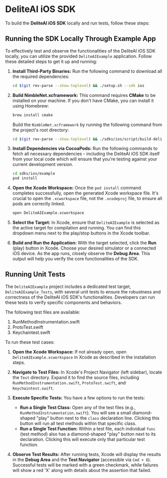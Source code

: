 # DeliteAI iOS SDK

To build the **DeliteAI iOS SDK** locally and run tests, follow these steps:

## Running the SDK Locally Through Example App

To effectively test and observe the functionalities of the DeliteAI iOS SDK locally, you can utilize the provided `DeliteAIExample` application. Follow these detailed steps to get it up and running:

1.  **Install Third-Party Binaries:**
    Run the following command to download all the required dependencies:

    ```bash
    cd $(git rev-parse --show-toplevel) && ./setup.sh --sdk ios
    ```

1.  **Build NimbleNet.xcframework:**
    This command requires **CMake** to be installed on your machine. If you don't have CMake, you can install it using Homebrew:

    ```bash
    brew install cmake
    ```

    Build the `NimbleNet.xcframework` by running the following command from the project's root directory:

    ```bash
    cd $(git rev-parse --show-toplevel) && ./sdks/ios/script/build-deliteAI-static.sh
    ```

1.  **Install Dependencies via CocoaPods:**
    Run the following commands to fetch all necessary dependencies - including the DeliteAI iOS SDK itself from your local code which will ensure that you're testing against your current development version.

    ```bash
    cd sdks/ios/example
    pod install
    ```

1.  **Open the Xcode Workspace:**
    Once the `pod install` command completes successfully, open the generated Xcode workspace file. It's crucial to open the `.xcworkspace` file, not the `.xcodeproj` file, to ensure all pods are correctly linked.

    ```bash
    open DeliteAIExample.xcworkspace
    ```

1.  **Select the Target:**
    In Xcode, ensure that `DeliteAIExample` is selected as the active target for compilation and running. You can find this dropdown menu next to the play/stop buttons in the Xcode toolbar.

1.  **Build and Run the Application:**
    With the target selected, click the **Run** (play) button in Xcode. Choose your desired simulator or a connected iOS device. As the app runs, closely observe the **Debug Area**. This output will help you verify the core functionalities of the SDK.


## Running Unit Tests

The `DeliteAIExample` project includes a dedicated test target, `DeliteAIExample_Tests`, with several unit tests to ensure the robustness and correctness of the DeliteAI iOS SDK's functionalities. Developers can run these tests to verify specific components and behaviors.

The following test files are available:

1.  RunMethodInstrumentation.swift
2.  ProtoTest.swift
3.  Keychaintest.swift

To run these test cases:

1.  **Open the Xcode Workspace:**
    If not already open, open `DeliteAIExample.xcworkspace` in Xcode as described in the installation steps.

2.  **Navigate to Test Files:**
    In Xcode's Project Navigator (left sidebar), locate the `Test` directory. Expand it to find the source files, including `RunMethodInstrumentation.swift`, `ProtoTest.swift`, and `Keychaintest.swift`.

3.  **Execute Specific Tests:**
    You have a few options to run the tests:
    * **Run a Single Test Class:** Open any of the test files (e.g., `RunMethodInstrumentation.swift`). You will see a small diamond-shaped "play" button next to the `class` declaration line. Clicking this button will run all test methods within that specific class.
    * **Run a Single Test Function:** Within a test file, each individual `func` (test method) also has a diamond-shaped "play" button next to its declaration. Clicking this will execute only that particular test function.

4.  **Observe Test Results:**
    After running tests, Xcode will display the results in the **Debug Area** and the **Test Navigator** (accessible via `Cmd + 6`). Successful tests will be marked with a green checkmark, while failures will show a red 'X' along with details about the assertion that failed.
